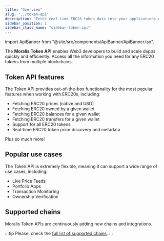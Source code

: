 ```yaml
---
title: "Overview"
slug: "../token-api"
description: "Fetch real-time ERC20 token data into your applications with Moralis’s powerful cross-chain Token API, providing seamless access to price, ownership and transfer data."
sidebar_position: 1
sidebar_class_name: "sidebar-token-api"
---
```


import ApiBanner from "@site/src/components/ApiBanner/ApiBanner.tsx";

<ApiBanner />

The **Moralis Token API** enables Web3 developers to build and scale dapps quickly and efficiently. Access all the information you need for any ERC20 tokens from multiple blockchains.

## Token API features

The Token API provides out-of-the-box functionality for the most popular features when working with ERC20s, including:

- Fetching ERC20 prices (native and USD)
- Fetching ERC20 owned by a given wallet
- Fetching ERC20 balances for a given wallet
- Fetching ERC20 transfers for a given wallet
- Support for all ERC20 tokens
- Real-time ERC20 token price discovery and metadata

Plus so much more!

## Popular use cases

The Token API is extremely flexible, meaning it can support a wide range of use cases, including:

- Live Price Feeds
- Portfolio Apps
- Transaction Monitoring
- Ownership Verification

## Supported chains

Moralis Token APIs are continuously adding new chains and integrations.

:::tip
Please, check the [full list of supported chains](/supported-chains).
:::
